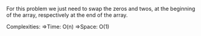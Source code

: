 For this problem we just need to swap the zeros and twos, at the beginning of the array, respectively at the end of the array.

Complexities:
	=>Time: O(n)
	=>Space: O(1) 